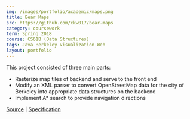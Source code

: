 ```yaml
---
img: /images/portfolio/academic/maps.png
title: Bear Maps
src: https://github.com/ckw017/bear-maps
category: coursework
term: Spring 2018
course: CS61B (Data Structures)
tags: Java Berkeley Visualization Web
layout: portfolio
---
```


This project consisted of three main parts:

* Rasterize map tiles of backend and serve to the front end
* Modify an XML parser to convert OpenStreetMap data for the city of Berkeley into appropriate data structures on the backend
* Implement A* search to provide navigation directions

[Source](https://github.com/ckw017/bear-maps/) |
[Specification](https://sp18.datastructur.es/materials/proj/proj3/proj3)